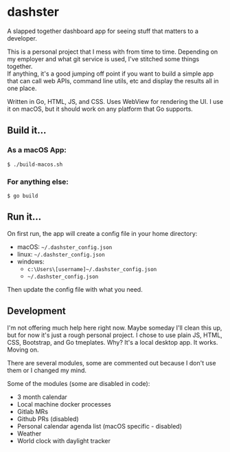 # dashster

A slapped together dashboard app for seeing stuff that matters to a developer.

This is a personal project that I mess with from time to time.  Depending on my 
employer and what git service is used, I've stitched some things together.  
If anything, it's a good jumping off point if you want to build a simple app that 
can call web APIs, command line utils, etc and display the results all in one place. 

Written in Go, HTML, JS, and CSS.  Uses WebView for rendering the UI.  I use it on 
macOS, but it should work on any platform that Go supports.

## Build it...

### As a macOS App:
```
$ ./build-macos.sh
```

### For anything else:
```
$ go build
```

## Run it...
On first run, the app will create a config file in your home directory:
* macOS: `~/.dashster_config.json`
* linux: `~/.dashster_config.json`
* windows: 
    * `c:\Users\[username]~/.dashster_config.json`
    * `~/.dashster_config.json`

Then update the config file with what you need. 

## Development
I'm not offering much help here right now.  Maybe someday I'll clean this up, but for now it's just a rough personal project. I chose to use plain JS, HTML, CSS, Bootstrap, and Go tmeplates. Why? It's a local desktop app. It works. Moving on.

There are several modules, some are commented out because 
I don't use them or I changed my mind.

Some of the modules (some are disabled in code):
* 3 month calendar
* Local machine docker processes
* Gitlab MRs
* Github PRs (disabled)
* Personal calendar agenda list (macOS specific - disabled)
* Weather
* World clock with daylight tracker